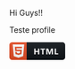 Hi Guys!!

Teste profile

<p align="left">
   <a href="#">
    <img src="iconProfile/html.png" alt="example badge" style="vertical-align:top margin:6px 4px">
  </a> 
</p>
